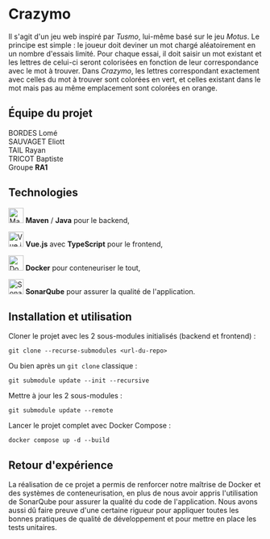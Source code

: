 # Crazymo
Il s'agit d'un jeu web inspiré par *Tusmo*, lui-même basé sur le jeu *Motus*. Le principe est simple : le joueur doit deviner un mot chargé aléatoirement en un nombre d'essais limité.
Pour chaque essai, il doit saisir un mot existant et les lettres de celui-ci seront colorisées en fonction de leur correspondance avec le mot à trouver.
Dans *Crazymo*, les lettres correspondant exactement avec celles du mot à trouver sont colorées en vert, et celles existant dans le mot mais pas au même emplacement sont colorées en orange.


## Équipe du projet
BORDES Lomé\
SAUVAGET Eliott\
TAIL Rayan\
TRICOT Baptiste\
Groupe **RA1**


## Technologies
<img src="https://user-images.githubusercontent.com/25181517/117207242-07d5a700-adf4-11eb-975e-be04e62b984b.png" alt="Maven" title="Maven" width="30"/> **Maven** / **Java** pour le backend,

<img src="https://user-images.githubusercontent.com/25181517/117448124-a2da9800-af3e-11eb-85d2-bd1b69b65603.png" alt="Vue.js" title="Vue.js" width="30"/> **Vue.js** avec **TypeScript** pour le frontend,

<img src="https://user-images.githubusercontent.com/25181517/117207330-263ba280-adf4-11eb-9b97-0ac5b40bc3be.png" alt="Docker" title="Docker" width="30"/> **Docker** pour conteneuriser le tout,

<img src="https://user-images.githubusercontent.com/25181517/184146221-671413cb-b1ae-47db-a232-b37c99281516.png" alt="SonarQube" title="SonarQube" width="30"/> **SonarQube** pour assurer la qualité de l'application.


## Installation et utilisation
Cloner le projet avec les 2 sous-modules initialisés (backend et frontend) :
```
git clone --recurse-submodules <url-du-repo>
```
Ou bien après un `git clone` classique :
```
git submodule update --init --recursive 
```

Mettre à jour les 2 sous-modules :
```
git submodule update --remote
```

Lancer le projet complet avec Docker Compose :
```
docker compose up -d --build
```


## Retour d'expérience
La réalisation de ce projet a permis de renforcer notre maîtrise de Docker et des systèmes de conteneurisation, en plus de nous avoir appris l'utilisation de SonarQube pour assurer la qualité du code de l'application. Nous avons aussi dû faire preuve d'une certaine rigueur pour appliquer toutes les bonnes pratiques de qualité de développement et pour mettre en place les tests unitaires.